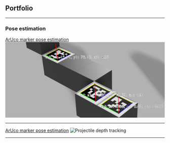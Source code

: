 ## Portfolio

---

### Pose estimation

[ArUco marker pose estimation](https://github.com/sergiogtorres/ArUco_tracker)
<img src="images/thumbnail-wide.png?raw=true"/>

---



[ArUco marker pose estimation](https://github.com/sergiogtorres/ArUco_tracker)
<img src="images/aaa.webm" alt="Projectile depth tracking" style="max-width:100%;" />


---

